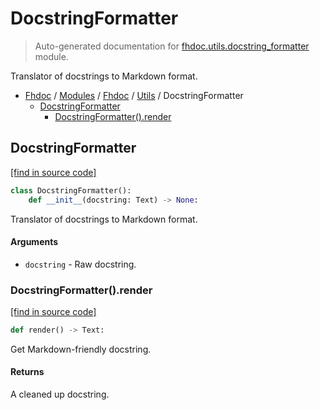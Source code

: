 # DocstringFormatter

> Auto-generated documentation for [fhdoc.utils.docstring_formatter](../../../fhdoc/utils/docstring_formatter.py) module.

Translator of docstrings to Markdown format.

- [Fhdoc](../../README.md#fhdoc-index) / [Modules](../../MODULES.md#modules) / [Fhdoc](../index.md#fhdoc) / [Utils](index.md#utils) / DocstringFormatter
    - [DocstringFormatter](#docstringformatter)
        - [DocstringFormatter().render](#docstringformatterrender)

## DocstringFormatter

[[find in source code]](../../../fhdoc/utils/docstring_formatter.py#L13)

```python
class DocstringFormatter():
    def __init__(docstring: Text) -> None:
```

Translator of docstrings to Markdown format.

#### Arguments

- `docstring` - Raw docstring.

### DocstringFormatter().render

[[find in source code]](../../../fhdoc/utils/docstring_formatter.py#L63)

```python
def render() -> Text:
```

Get Markdown-friendly docstring.

#### Returns

A cleaned up docstring.
